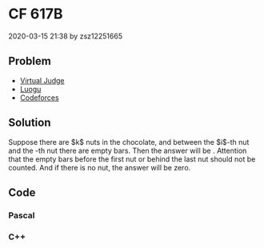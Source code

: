 <h1>CF 617B</h1>
<p><time>2020-03-15 21:38</time> by zsz12251665</p>
<section>
	<h2>Problem</h2>
	<ul class="buttonList">
		<a target="_blank" href="https://vjudge.net/problem/CodeForces-617B"><li>Virtual Judge</li></a>
		<a target="_blank" href="https://www.luogu.com.cn/problem/CF617B"><li>Luogu</li></a>
		<a target="_blank" href="https://codeforces.com/problemset/problem/617/B"><li>Codeforces</li></a>
	</ul>
</section>
<section>
	<h2>Solution</h2>
	<p>Suppose there are $k$ nuts in the chocolate, and between the $i$-th nut and the <data value="o{(}v{i}o{+}c{1}o{)}"></data>-th nut there are <data value="v{b}b{v{i}}"></data> empty bars. Then the answer will be <data value="o{&Pi;}i{v{k}o{-}c{1}l{}v{i}o{=}c{1}}o{(}v{b}b{v{i}}o{+}c{1}o{)}"></data>. Attention that the empty bars before the first nut or behind the last nut should not be counted. And if there is no nut, the answer will be zero. </p>
</section>
<section>
	<h2>Code</h2>
	<section>
		<h3>Pascal</h3>
		<code lang="pas"></code>
	</section>
	<section>
		<h3>C++</h3>
		<code lang="cpp"></code>
	</section>
</section>
